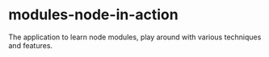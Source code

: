 # modules-node-in-action
The application to learn node modules, play around with various techniques and features.
